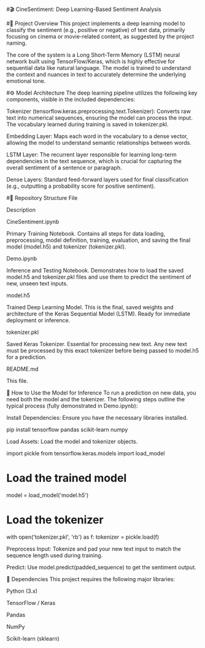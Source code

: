 #🎬 CineSentiment: Deep Learning-Based Sentiment Analysis

#🌟 Project Overview
This project implements a deep learning model to classify the sentiment (e.g., positive or negative) of text data, primarily focusing on cinema or movie-related content, as suggested by the project naming.

The core of the system is a Long Short-Term Memory (LSTM) neural network built using TensorFlow/Keras, which is highly effective for sequential data like natural language. The model is trained to understand the context and nuances in text to accurately determine the underlying emotional tone.

#⚙️ Model Architecture
The deep learning pipeline utilizes the following key components, visible in the included dependencies:

Tokenizer (tensorflow.keras.preprocessing.text.Tokenizer): Converts raw text into numerical sequences, ensuring the model can process the input. The vocabulary learned during training is saved in tokenizer.pkl.

Embedding Layer: Maps each word in the vocabulary to a dense vector, allowing the model to understand semantic relationships between words.

LSTM Layer: The recurrent layer responsible for learning long-term dependencies in the text sequence, which is crucial for capturing the overall sentiment of a sentence or paragraph.

Dense Layers: Standard feed-forward layers used for final classification (e.g., outputting a probability score for positive sentiment).

#📁 Repository Structure
File

Description

CineSentiment.ipynb

Primary Training Notebook. Contains all steps for data loading, preprocessing, model definition, training, evaluation, and saving the final model (model.h5) and tokenizer (tokenizer.pkl).

Demo.ipynb

Inference and Testing Notebook. Demonstrates how to load the saved model.h5 and tokenizer.pkl files and use them to predict the sentiment of new, unseen text inputs.

model.h5

Trained Deep Learning Model. This is the final, saved weights and architecture of the Keras Sequential Model (LSTM). Ready for immediate deployment or inference.

tokenizer.pkl

Saved Keras Tokenizer. Essential for processing new text. Any new text must be processed by this exact tokenizer before being passed to model.h5 for a prediction.

README.md

This file.

🚀 How to Use the Model for Inference
To run a prediction on new data, you need both the model and the tokenizer. The following steps outline the typical process (fully demonstrated in Demo.ipynb):

Install Dependencies: Ensure you have the necessary libraries installed.

pip install tensorflow pandas scikit-learn numpy

Load Assets: Load the model and tokenizer objects.

import pickle
from tensorflow.keras.models import load_model

# Load the trained model
model = load_model('model.h5')

# Load the tokenizer
with open('tokenizer.pkl', 'rb') as f:
    tokenizer = pickle.load(f)

Preprocess Input: Tokenize and pad your new text input to match the sequence length used during training.

Predict: Use model.predict(padded_sequence) to get the sentiment output.

📝 Dependencies
This project requires the following major libraries:

Python (3.x)

TensorFlow / Keras

Pandas

NumPy

Scikit-learn (sklearn)
